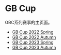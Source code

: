 # GB Cup

GBC系列赛事的主页面。

- [GB Cup 2022 Spring](GBC_2022_Spring)
- [GB Cup 2022 Autumn](GBC_2022_Autumn)
- [GB Cup 2023 Spring](GBC_2023_Spring)
- [GB Cup 2023 Autumn](GBC_2023_Autumn)
